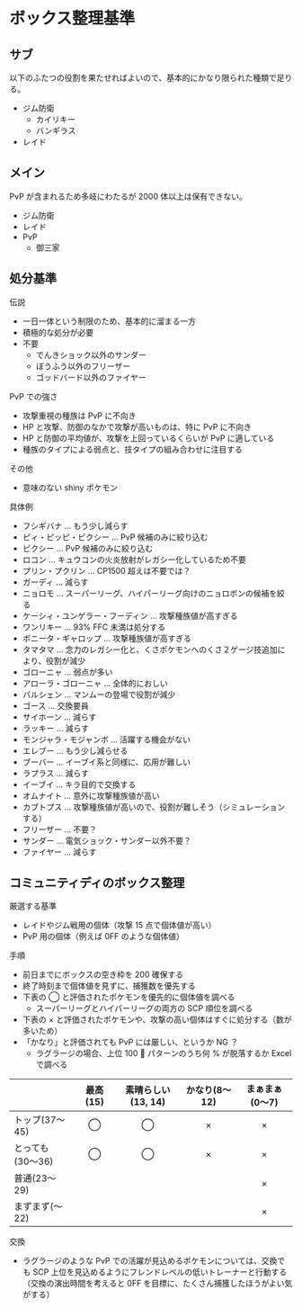 # ボックス整理基準

## サブ

以下のふたつの役割を果たせればよいので、基本的にかなり限られた種類で足りる。

- ジム防衛
  - カイリキー
  - バンギラス
- レイド

## メイン

PvP が含まれるため多岐にわたるが 2000 体以上は保有できない。

- ジム防衛
- レイド
- PvP
  - 御三家

## 処分基準

伝説

- 一日一体という制限のため、基本的に溜まる一方
- 積極的な処分が必要
- 不要
  - でんきショック以外のサンダー
  - ぼうふう以外のフリーザー
  - ゴッドバード以外のファイヤー

PvP での強さ

- 攻撃重視の種族は PvP に不向き
- HP と攻撃、防御のなかで攻撃が高いものは、特に PvP に不向き
- HP と防御の平均値が、攻撃を上回っているくらいが PvP に適している
- 種族のタイプによる弱点と、技タイプの組み合わせに注目する

その他

- 意味のない shiny ポケモン

具体例

- フシギバナ … もう少し減らす
- ピィ・ピッピ・ピクシー … PvP 候補のみに絞り込む
- ピクシー … PvP 候補のみに絞り込む
- ロコン … キュウコンの火炎放射がレガシー化しているため不要
- プリン・プクリン … CP1500 超えは不要では？
- ガーディ … 減らす
- ニョロモ … スーパーリーグ、ハイパーリーグ向けのニョロボンの候補を絞る
- ケーシィ・ユンゲラー・フーディン … 攻撃種族値が高すぎる
- ワンリキー … 93% FFC 未満は処分する
- ポニータ・ギャロップ … 攻撃種族値が高すぎる
- タマタマ … 念力のレガシー化と、くさポケモンへのくさ２ゲージ技追加により、役割が減少
- ゴローニャ … 弱点が多い
- アローラ・ゴローニャ … 全体的におしい
- パルシェン … マンムーの登場で役割が減少
- ゴース … 交換要員
- サイホーン … 減らす
- ラッキー … 減らす
- モンジャラ・モジャンボ … 活躍する機会がない
- エレブー … もう少し減らせる
- ブーバー … イーブイ系と同様に、応用が難しい
- ラプラス … 減らす
- イーブイ … キラ目的で交換する
- オムナイト … 意外に攻撃種族値が高い
- カブトプス … 攻撃種族値が高いので、役割が難しそう（シミュレーションする）
- フリーザー … 不要？
- サンダー … 電気ショック・サンダー以外不要？
- ファイヤー … 減らす

## コミュニティディのボックス整理

厳選する基準

- レイドやジム戦用の個体（攻撃 15 点で個体値が高い）
- PvP 用の個体（例えば 0FF のような個体値）

手順

- 前日までにボックスの空き枠を 200 確保する
- 終了時刻まで個体値を見ずに、捕獲数を優先する
- 下表の ◯ と評価されたポケモンを優先的に個体値を調べる
  - スーパーリーグとハイパーリーグの両方の SCP 順位を調べる
- 下表の × と評価されたポケモンや、攻撃の高い個体はすぐに処分する（数が多いため）
- 「かなり」と評価されても PvP には厳しい、というか NG ？
  - ラグラージの場合、上位 100  パターンのうち何 % が脱落するか Excel で調べる

|                  | 最高(15) | 素晴らしい(13, 14) | かなり(8〜12) | まぁまぁ(0〜7) |
| :--------------- | :------: | :----------------: | :-----------: | :------------: |
| トップ(37〜45)   |    ◯     |         ◯          |       ×       |       ×        |
| とっても(30〜36) |    ◯     |         ◯          |       ×       |       ×        |
| 普通(23〜29)     |          |                    |               |       ×        |
| まずまず(〜22)   |          |                    |               |       ×        |

交換

- ラグラージのような PvP での活躍が見込めるポケモンについては、交換でも SCP 上位を見込めるようにフレンドレベルの低いトレーナーと行動する（交換の演出時間を考えると 0FF を目標に、たくさん捕獲したほうがよい気がする）
